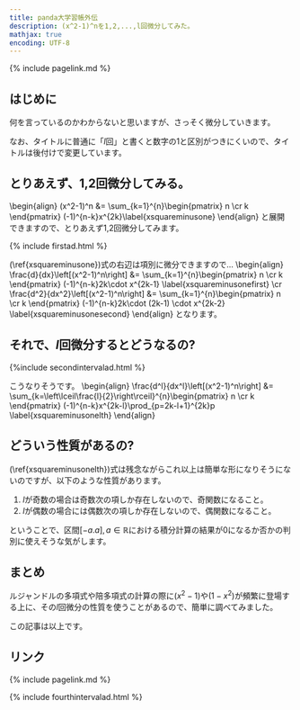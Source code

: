 ```yaml
---
title: panda大学習帳外伝
description: (x^2-1)^nを1,2,...,l回微分してみた。
mathjax: true
encoding: UTF-8
---
```

{% include pagelink.md %}
## はじめに
何を言っているのかわからないと思いますが、さっそく微分していきます。

なお、タイトルに普通に「$l$回」と書くと数字の1と区別がつきにくいので、タイトルは後付けで変更しています。
## とりあえず、1,2回微分してみる。
\begin{align}
(x^2-1)^n &= \sum_{k=1}^{n}\begin{pmatrix}
    n \cr
    k
\end{pmatrix} (-1)^{n-k}x^{2k}\label{xsquareminusone}
\end{align}
と展開できますので、とりあえず1,2回微分してみます。

{% include firstad.html %}

(\ref{xsquareminusone})式の右辺は項別に微分できますので…
\begin{align}
\frac{d}{dx}\left[(x^2-1)^n\right] &= \sum_{k=1}^{n}\begin{pmatrix}
    n \cr
    k
\end{pmatrix} (-1)^{n-k}2k\cdot x^{2k-1} \label{xsquareminusonefirst} \cr
\frac{d^2}{dx^2}\left[(x^2-1)^n\right] &= \sum_{k=1}^{n}\begin{pmatrix}
    n \cr
    k
\end{pmatrix} (-1)^{n-k}2k\cdot (2k-1) \cdot x^{2k-2} \label{xsquareminusonesecond}
\end{align}
となります。
## それで、$l$回微分するとどうなるの?

{%include secondintervalad.html %}

こうなりそうです。
\begin{align}
  \frac{d^l}{dx^l}\left[(x^2-1)^n\right] &= \sum_{k=\left\lceil\frac{l}{2}\right\rceil}^{n}\begin{pmatrix}
    n \cr
    k
    \end{pmatrix} (-1)^{n-k}x^{2k-l}\prod_{p=2k-l+1}^{2k}p \label{xsquareminusonelth}
\end{align}
## どういう性質があるの?
(\ref{xsquareminusonelth})式は残念ながらこれ以上は簡単な形になりそうにないのですが、以下のような性質があります。

1. $l$が奇数の場合は奇数次の項しか存在しないので、奇関数になること。
1. $l$が偶数の場合には偶数次の項しか存在しないので、偶関数になること。

ということで、区間$[-a.a], a \in \mathbb{R}$における積分計算の結果が0になるか否かの判別に使えそうな気がします。
## まとめ
ルジャンドルの多項式や陪多項式の計算の際に$(x^2-1)$や$(1-x^2)$が頻繁に登場する上に、その$l$回微分の性質を使うことがあるので、簡単に調べてみました。

この記事は以上です。
## リンク
{% include pagelink.md %}

{% include fourthintervalad.html %}
